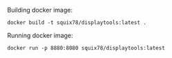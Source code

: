 Building docker image:
```
docker build -t squix78/displaytools:latest .
```

Running docker image:
```
docker run -p 8880:8080 squix78/displaytools:latest
```



